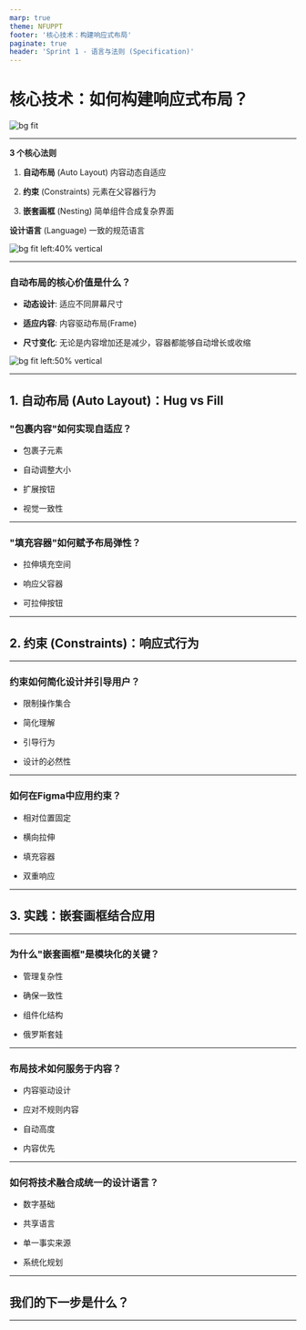 ```yaml
---
marp: true 
theme: NFUPPT 
footer: '核心技术：构建响应式布局' 
paginate: true 
header: 'Sprint 1 - 语言与法则 (Specification)'
---
```


# 核心技术：如何构建响应式布局？


![bg fit](https://i.imgur.com/zSU3auN.webp)


---

**3 个核心法则**

1. **自动布局** (Auto Layout) 
	内容动态自适应
    
2. **约束** (Constraints) 
	元素在父容器行为

3. **嵌套画框** (Nesting) 
	简单组件合成复杂界面
    
**设计语言** (Language) 
	一致的规范语言

![bg fit left:40% vertical](https://i.imgur.com/zSU3auN.webp)

<!--

[Opener]: 大家好，今天我们将深入探讨构建专业级响应式布局的三大核心技术，以及它们如何共同构成我们设计系统中的“语言与法则”。

[Expansion]:

- 自动布局: 决定了内容如何动态地适应其容器，是微观层面的自适应法则。
    
- 约束: 定义了元素在父容器尺寸变化时的响应行为，是宏观层面的定位法则。
    
- 嵌套画框: 允许我们将简单的组件模块化地组合成复杂的界面，是结构层面的组合法则。
    
- 设计语言: 通过统一这些技术和规范，我们建立了一套跨团队的、一致的设计语言。
    
    [Evidence]: 精通“包裹内容（Hug）”、“填充容器（Fill）”以及约束的应用，是构建任何专业级、响应式组件的必要基础。
    
    [Action]: [行动：提问] "在开始之前，大家认为在日常工作中，构建响应式布局最大的挑战是什么？"
    
    [V-Prompt]: A line drawing illustration on a white background, showing a fluid grid adapting to different screen sizes, from a phone to a desktop. The lines are clean and precise, conveying a sense of structure and flexibility. Conceptual art. Square aspect ratio.
    
-->


---


    

### 自动布局的核心价值是什么？

- **动态设计**: 适应不同屏幕尺寸
    
- **适应内容**: 内容驱动布局(Frame)
    
- **尺寸变化**: 无论是内容增加还是减少，容器都能够自动增长或收缩
    
![bg fit left:50% vertical](https://i.imgur.com/Cuzad1n.webp)

<!--

[Opener]: 首先，让我们来理解自动布局为什么是响应式设计的基石。

[Expansion]:

- 动态设计: 它帮助我们创建能够适应不同屏幕尺寸和方向的动态设计，无需为每个尺寸手动调整。
    
- 适应内容: 框架会根据其内部的子元素（如文本长度）自动调整自身大小，实现内容驱动布局。
    
- 尺寸变化: 无论是内容增加还是减少，容器都能够自动增长或收缩，保持设计的完整性。
    
    [Evidence]: 自动布局是 Figma 的一项核心功能，它允许框架（Frame）自动增长并调整其内部内容以适应尺寸变化。
    
    [V-Prompt]: A minimalist line drawing on a white background, depicting a flexible container (a simple rectangle) that stretches and shrinks to perfectly fit various shapes (circles, squares) placed inside it. Sense of adaptability and automation. Square aspect ratio.
-->


---

## 1. 自动布局 (Auto Layout)：Hug vs Fill

    

### "包裹内容"如何实现自适应？

- 包裹子元素
    
- 自动调整大小
    
- 扩展按钮
    
- 视觉一致性
    

<!--

[Opener]: 在自动布局中，我们遇到的第一个关键设置是“包裹内容”（Hug Contents）。

[Expansion]:

- 包裹子元素: 顾名思义，父容器会像拥抱一样，紧密地包裹其内部的内容。
    
- 自动调整大小: 父容器的尺寸完全由其子元素的尺寸决定，子元素变大，父容器就变大。
    
- 扩展按钮: 这是最经典的应用，当按钮的文本标签变长或变短时，按钮背景会自动伸缩。
    
- 视觉一致性: 确保了在多语言翻译等内容长度变化极大的场景下，组件依然能保持视觉上的统一和美观。
    
    [Evidence]: 当用户编辑按钮的文本标签时，按钮的背景会随着文本内容的增减而自动变宽或变窄，以确保按钮完美地包裹住文本。
    
    [Action]: [行动：演示] "我们可以在Figma里快速演示一下，当编辑一个按钮的文本时，Hug Contents是如何工作的。"
    
    [V-Prompt]: A simple line drawing on a white background. A rectangle (representing a button) is perfectly wrapping around the word "TEXT". Arrows are pointing from the edges of the word to the edges of the rectangle, symbolizing the "hugging" action. Focus on clarity. Square aspect ratio.
    
-->


---


    

### "填充容器"如何赋予布局弹性？

- 拉伸填充空间
    
- 响应父容器
    
- 可拉伸按钮
    

<!--

[Opener]: 与“包裹内容”相对的，是赋予我们手动控制弹性的“填充容器”（Fill Container）。

[Expansion]:

- 拉伸填充空间: 子元素会放弃自己的原始尺寸，自动拉伸以填满父容器内的所有可用空间。
    
- 响应父容器: 当用户手动拉伸父容器时，设置为“填充”的子元素也会随之拉伸或压缩。
    
- 可拉伸按钮: 如果想让一个按钮可以被自由拉伸，就需要将其内部的文本图层设置为“填充容器”。
    
    [Evidence]: 当子元素被设置为“填充容器”时，它将自动拉伸以填满其父框架的可用空间。
    
    [Action]: [行动：演示] "同样地，让我们在Figma里看看，当手动拖拽一个父容器时，内部设置为Fill Container的元素是如何响应的。"
    
    [V-Prompt]: A clean line drawing illustration on a white background. A large dashed-line rectangle contains a smaller, solid-line rectangle. The smaller rectangle has arrows pointing outwards to the edges of the larger rectangle, showing it is filling the available space. Conveys a sense of dynamic stretching. Square aspect ratio.
    
-->


---


## 2. 约束 (Constraints)：响应式行为

<!--  _class: lead-->

---




### 约束如何简化设计并引导用户？

- 限制操作集合
    
- 简化理解
    
- 引导行为
    
- 设计的必然性
    

<!--

[Opener]: 现在我们来看第二个核心技术：约束。它不仅仅是工具里的一个功能，更是一种深刻的设计哲学。

[Expansion]:

- 限制操作集合: 通过减少可能性，让界面功能更加清晰，用户更容易上手。
    
- 简化理解: 合理的约束能明确地告诉用户一个组件能做什么，不能做什么。
    
- 引导行为: 物理、文化、语义和逻辑约束共同作用，在无形中指导用户的交互行为。
    
- 设计的必然性: 任何设计项目都必须在预算、时间表等诸多约束下进行，约束是设计的现实。
    
    [Evidence]: 约束通过限制可能的操作集合，引导用户的行为并简化理解，是设计可发现性的五大基本概念之一。
    
    [V-Prompt]: A minimalist line drawing on a white background. It shows a hand trying to fit a large square peg into a small round hole, clearly illustrating a physical constraint. Conceptual and instantly understandable. Square aspect ratio.
    
-->


---


    

### 如何在Figma中应用约束？

- 相对位置固定
    
- 横向拉伸
    
- 填充容器
    
- 双重响应
    

<!--

[Opener]: 理论讲完了，让我们看看在Figma这个具体工具中，约束是如何帮助我们实现响应式行为的。

[Expansion]:

- 相对位置固定: 比如，将一个关闭按钮始终固定在父容器的右上角。
    
- 横向拉伸: 通过将约束设置为“Left and Right”，元素可以横跨整个宽度进行拉伸。
    
- 填充容器: 这是约束设置的一部分，子元素填充父容器以适应宽度变化。
    
- 双重响应: 我们可以结合约束（处理相对位置）和自动布局（处理内部间距），创造出既能适应外部容器、又能适应内部内容变化的强大组件。
    
    [Evidence]: 导航栏和卡片等组件是约束和自动布局结合应用的良好用例。
    
    [Action]: [行动：演示] "我们可以在一个卡片组件上展示，当调整父画框大小时，内部元素的约束是如何生效的。"
    
    [V-Prompt]: A line drawing UI diagram on a white background. A larger rectangle (a window) is being resized. Inside, a smaller rectangle (an icon) stays fixed to the top-right corner, with visual lines indicating its pinning constraints. Technical but clear visualization. Square aspect ratio.
    
-->


---

## 3. 实践：嵌套画框结合应用

<!--  _class: lead-->

---



### 为什么"嵌套画框"是模块化的关键？

- 管理复杂性
    
- 确保一致性
    
- 组件化结构
    
- 俄罗斯套娃
    

<!--

[Opener]: 我们已经掌握了单个组件的自适应方法，但如何构建复杂的界面呢？答案就是第三个核心技术：嵌套。

[Expansion]:

- 管理复杂性: 通过将庞大、复杂的界面分解为更小、更易于管理的组件，来降低认知负担。
    
- 确保一致性: 在系统的不同部分重复使用相同的基础组件，确保了视觉和功能上的一致性。
    
- 组件化结构: 这种从原子到页面的层级化构建方式，让我们的设计系统条理清晰、易于维护。
    
- 俄罗斯套娃: 这是嵌套最形象的比喻，小的模式被包含在大的模式中，一层层构建起整个界面。
    
    [Evidence]: Pattern Lab（一个用于构建原子设计系统的工具）的核心概念就是俄罗斯套娃（Russian nesting dolls），这种方法是嵌套画框结合应用的直接体现。
    
    [V-Prompt]: A set of three Russian nesting dolls drawn with simple black lines on a white background. The dolls are progressively smaller and fit inside one another, symbolizing the concept of nested components in design systems. Abstract visualization. Square aspect ratio.
    
-->


---


    

### 布局技术如何服务于内容？

- 内容驱动设计
    
- 应对不规则内容
    
- 自动高度
    
- 内容优先
    

<!--

[Opener]: 归根结底，我们所有的技术和方法，最终都是为了更好地服务于我们的核心——内容。

[Expansion]:

- 内容驱动设计: 我们的设计必须能够灵活地适应真实、动态、甚至不完美的内容。
    
- 应对不规则内容: 比如用户输入的长标题、需要换行的文本段落等，系统都应能优雅处理。
    
- 自动高度: 文本框的“自动高度”功能，可以确保容器的高度根据文本内容自动扩展，这是内容驱动布局的典型体现。
    
- 内容优先: 内容的结构和重要性，应该直接决定它在不同屏幕尺寸下的响应式重排顺序。
    
    [Evidence]: 设计系统中的模式必须能够应对真实且不规则的内容（如长标题和文字换行），而不是只依赖于设计稿中“方便”的内容。
    
    [V-Prompt]: A simple line drawing on a white background, illustrating a container whose height is dynamically stretching to accommodate a long paragraph of text flowing into it. An arrow indicates the vertical expansion. Sense of breakthrough. Square aspect ratio.
    
-->


---


    

### 如何将技术融合成统一的设计语言？

- 数字基础
    
- 共享语言
    
- 单一事实来源
    
- 系统化规划
    

<!--

[Opener]: 最后，让我们将这些点连接起来，看看它们如何共同构成了我们设计系统中的“语言与法则”。

[Expansion]:

- 数字基础: 响应式布局、网格和间距，是所有数字项目都必须遵循的基石。
    
- 共享语言: 通过标准化这些术语和规范，设计师和开发者之间可以建立一套无歧义的共享语言。
    
- 单一事实来源: 将这些响应式法则文档化，形成“单一事实来源”，减少团队成员的猜测和误解。
    
- 系统化规划: 构建响应式布局的过程，本身就是一种系统化规划，它要求我们精准定义问题并清晰地传达设计指令。
    
    [Evidence]: 构建设计系统（包括响应式基础）的核心价值在于精准定义问题、系统化规划，并清晰地传达指令，这正是 Sprint 1“语言与法则”阶段的根本目标。
    
    [V-Prompt]: A conceptual line drawing on a white background showing three interlocking gears labeled "Layout," "Constraints," and "Nesting." When they turn together, they power a lightbulb labeled "Responsive UI." Symbolizes synergy and system thinking. Square aspect ratio.
    
-->


---



## 我们的下一步是什么？

<!--

[Opener]: 我们已经系统地了解了构建响应式布局的核心技术和理念。

[Expansion]:

- 实践: 最重要的一步是将今天学到的理论应用到你的下一个项目中去，在实践中加深理解。
    
- 探索: 持续探索Figma等设计工具的更多可能性，它们总是在不断更新，提供更强大的功能。
    
- 总结: 请记住，自动布局、约束和嵌套是构建强大、灵活且一致的响应式设计的三大支柱。
    
    [Action]: [行动：开放讨论] "感谢大家，现在是提问和自由讨论的时间。"
    
    [V-Prompt]: A clean, bold question mark in the center of a white background, drawn with a single continuous line. Minimalist, modern, and invites inquiry. Square aspect ratio.
    
-->


---

